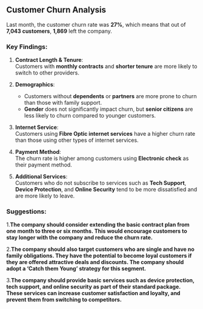## Customer Churn Analysis

Last month, the customer churn rate was **27%**, which means that out of **7,043 customers**, **1,869** left the company.

### Key Findings:
1. **Contract Length & Tenure**:  
   Customers with **monthly contracts** and **shorter tenure** are more likely to switch to other providers.

2. **Demographics**:  
   - Customers without **dependents** or **partners** are more prone to churn than those with family support.  
   - **Gender** does not significantly impact churn, but **senior citizens** are less likely to churn compared to younger customers.

3. **Internet Service**:  
   Customers using **Fibre Optic internet services** have a higher churn rate than those using other types of internet services.

4. **Payment Method**:  
   The churn rate is higher among customers using **Electronic check** as their payment method.

5. **Additional Services**:  
   Customers who do not subscribe to services such as **Tech Support**, **Device Protection**, and **Online Security** tend to be more dissatisfied and are more likely to leave.



### Suggestions:

1.**The company should consider extending the basic contract plan from one month to three or six months. This would encourage customers to stay longer with the company and reduce the churn rate.**

2.**The company should also target customers who are single and have no family obligations. They have the potential to become loyal customers if they are offered attractive deals and discounts. The company should adopt a ‘Catch them Young’ strategy for this segment.**

3.**The company should provide basic services such as device protection, tech support, and online security as part of their standard package. These services can increase customer satisfaction and loyalty, and prevent them from switching to competitors.**

